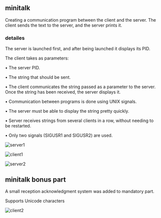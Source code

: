 ## minitalk

Creating a communication program between the client and the server. The client sends the text to the server, and the server prints it.

### detailes

The server is launched first, and after being launched it displays its PID.

The client takes as parameters:

• The server PID.

• The string that should be sent.

• The client communicates the string passed as a parameter to the server. Once the string has been received, the server displays it.

• Communication between programs is done using UNIX signals.

• The server must be able to display the string pretty quickly.

• Server receives strings from several clients in a row, without needing to be restarted.

• Only two signals (SIGUSR1 and SIGUSR2) are used.

![server1](https://user-images.githubusercontent.com/83021442/125605557-292d29fb-b043-40db-9bea-06f7b2f9c2b1.jpeg)

![client1](https://user-images.githubusercontent.com/83021442/125605623-f9c49fdd-9cc3-44d8-9564-a248aa040b32.jpeg)

![server2](https://user-images.githubusercontent.com/83021442/125605587-4e8dbabe-854e-40c7-9d85-fbf4f6972e68.jpeg)


## minitalk bonus part

A small reception acknowledgment system was added to mandatory part.

Supports Unicode characters

![client2](https://user-images.githubusercontent.com/83021442/125605636-157db784-e4aa-4830-b060-80a8011fe3aa.jpeg)  

<!--Detailed information is in [en.subject_minitalk.pdf](https://github.com/lelle-asem/03_minitalk/blob/master/en.subject_minitalk.pdf)-->
